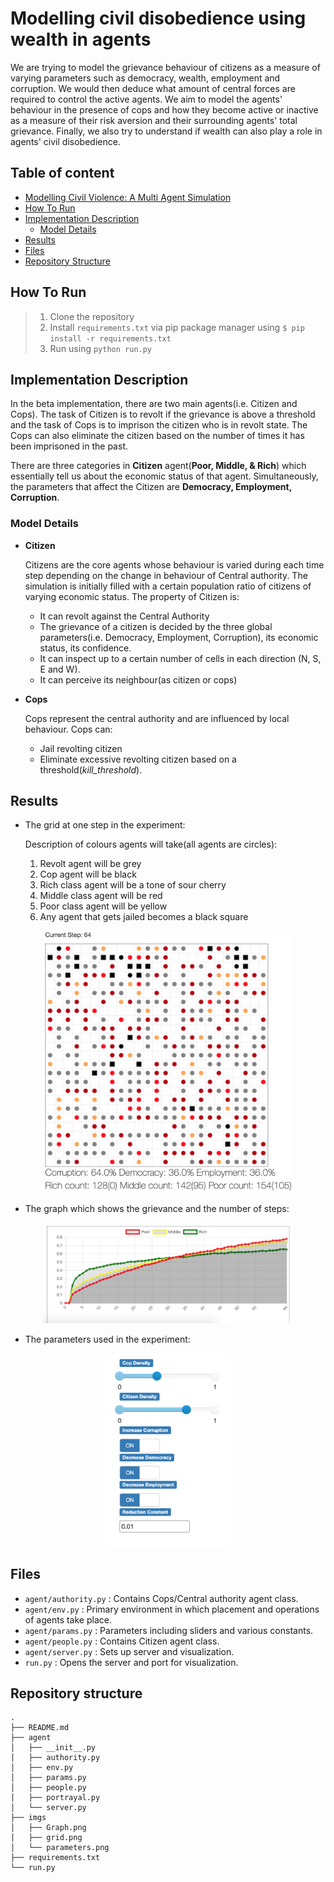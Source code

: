 # Modelling civil disobedience using wealth in agents

We are trying to model the grievance behaviour of citizens as a measure of varying parameters such as democracy, wealth, employment and corruption. We would then deduce what amount of central forces are required to control the active agents. We aim to model the agents' behaviour in the presence of cops and how they become active or inactive as a measure of their risk aversion and their surrounding agents' total grievance. Finally, we also try to understand if wealth can also play a role in agents' civil disobedience.

## Table of content

- [Modelling Civil Violence: A Multi Agent Simulation](#modelling-civil-disobedience-using-wealth-in-agents)
- [How To Run](#how-to-run)
- [Implementation Description](#implementation-description)
  - [Model Details](#model-details)
- [Results](#results)
- [Files](#files)
- [Repository Structure](#repository-structure)

## How To Run
> 1. Clone the repository
> 2. Install `requirements.txt` via pip package manager using `$ pip install -r requirements.txt`
> 3. Run using `python run.py`

## Implementation Description

In the beta implementation, there are two main agents(i.e. Citizen and Cops). The task of Citizen is to revolt if the grievance is above a threshold and the task of Cops is to imprison the citizen who is in revolt state. The Cops can also eliminate the citizen based on the number of times it has been imprisoned in the past.

There are three categories in **Citizen** agent(**Poor, Middle, & Rich**) which essentially tell us about the economic status of that agent. Simultaneously, the parameters that affect the Citizen are **Democracy, Employment, Corruption**.

### Model Details

- **Citizen**

  Citizens are the core agents whose behaviour is varied during each time step depending on the change in behaviour of Central authority. The simulation is initially filled with a
  certain population ratio of citizens of varying economic status. The property of Citizen is:
    - It can revolt against the Central Authority
    - The grievance of a citizen is decided by the three global parameters(i.e. Democracy, Employment, Corruption), its economic status, its confidence.
    - It can inspect up to a certain number of cells in each direction (N, S, E and W).
    - It can perceive its neighbour(as citizen or cops)
    
- **Cops**
  
  Cops represent the central authority and are influenced by local behaviour. Cops can:
    - Jail revolting citizen
    - Eliminate excessive revolting citizen based on a threshold(*kill_threshold*).

## Results

- The grid at one step in the experiment:

   Description of colours agents will take(all agents are circles):
   
    1. Revolt agent will be grey
    2. Cop agent will be black 
    3. Rich class agent will be a tone of sour cherry
    4. Middle class agent will be red
    5. Poor class agent will be yellow
    6. Any agent that gets jailed becomes a black square
    
<p align="center">
  <img src="./imgs/grid.png" alt="Graph" width="400">
</p>

- The graph which shows the grievance and the number of steps: 
<p align="center">
  <img src="./imgs/Graph.png" alt="Graph" width="400">
</p>

- The parameters used in the experiment: 
<p align="center">
  <img src="./imgs/parameters.png" alt="Graph" width="200">
</p>


## Files
- `agent/authority.py` : Contains Cops/Central authority agent class.
- `agent/env.py` : Primary environment in which placement and operations of agents take place.
- `agent/params.py` : Parameters including sliders and various constants.
- `agent/people.py` : Contains Citizen agent class.
- `agent/server.py` : Sets up server and visualization.
- `run.py` : Opens the server and port for visualization.


## Repository structure
```shell
.
├── README.md
├── agent
│   ├── __init__.py
│   ├── authority.py
│   ├── env.py
│   ├── params.py
│   ├── people.py
│   ├── portrayal.py
│   └── server.py
├── imgs
│   ├── Graph.png
│   ├── grid.png
│   └── parameters.png
├── requirements.txt
└── run.py
```

